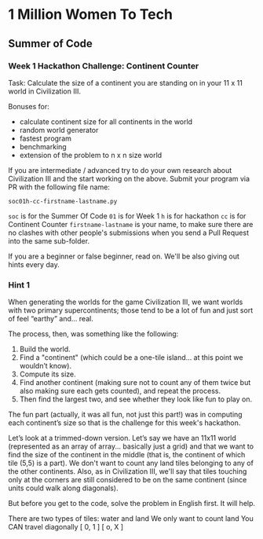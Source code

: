 # 1 Million Women To Tech

## Summer of Code

### Week 1 Hackathon Challenge: Continent Counter

Task: Calculate the size of a continent you are standing on in your 11 x 11 world in Civilization III.

Bonuses for:
- calculate continent size for all continents in the world
- random world generator
- fastest program
- benchmarking
- extension of the problem to n x n size world

If you are intermediate / advanced try to do your own research about Civilization III and the start working on the above. Submit your program via PR with the following file name:

```
soc01h-cc-firstname-lastname.py
```

`soc` is for the Summer Of Code
`01`  is for Week 1
`h`   is for hackathon
`cc`  is for Continent Counter
`firstname-lastname` is your name, to make sure there are no clashes with other people's submissions when you send a Pull Request into the same sub-folder.

If you are a beginner or false beginner, read on. We'll be also giving out hints every day.

### Hint 1

When generating the worlds for the game Civilization III, we want worlds
with two primary supercontinents; those tend to be a lot of fun and just sort
of feel “earthy” and... real.

The process, then, was something like the following:

1. Build the world.
2. Find a "continent" (which could be a one-tile island... at this point we wouldn’t know).
3. Compute its size.
4. Find another continent (making sure not to count any of them twice but
also making sure each gets counted), and repeat the process.
5. Then find the largest two, and see whether they look like fun to play on.

The fun part (actually, it was all fun, not just this part!) was in computing
each continent’s size so that is the challenge for this week's hackathon.

Let’s look at a trimmed-down version. Let’s say we have an 11x11 world
(represented as an array of array... basically just a grid) and that we want to
find the size of the continent in the middle (that is, the continent of which
tile (5,5) is a part). We don't want to count any land tiles belonging to any of
the other continents. Also, as in Civilization III, we'll say that tiles touching
only at the corners are still considered to be on the same continent (since
units could walk along diagonals).

But before you get to the code, solve the problem in English first. It will help.

There are two types of tiles: water and land
We only want to count land
You CAN travel diagonally
[ 0, 1 ]
[ o, X ]
